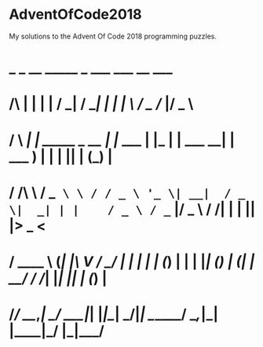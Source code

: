# AdventOfCode2018
My solutions to the Advent Of Code 2018 programming puzzles. 


#                _                 _            __    _____          _        ___   ___  __  ___  
#       /\      | |               | |          / _|  / ____|        | |      |__ \ / _ \/_ |/ _ \ 
#      /  \   __| |_   _____ _ __ | |_    ___ | |_  | |     ___   __| | ___     ) | | | || | (_) |
#     / /\ \ / _` \ \ / / _ \ '_ \| __|  / _ \|  _| | |    / _ \ / _` |/ _ \   / /| | | || |> _ < 
#    / ____ \ (_| |\ V /  __/ | | | |_  | (_) | |   | |___| (_) | (_| |  __/  / /_| |_| || | (_) |
#   /_/    \_\__,_| \_/ \___|_| |_|\__|  \___/|_|    \_____\___/ \__,_|\___| |____|\___/ |_|\___/ 
#                                                                                                 
#       
                                                                                               
